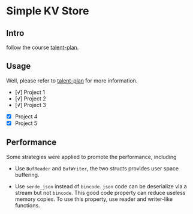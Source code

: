 # Simple KV Store

## Intro

follow the course [talent-plan](https://github.com/pingcap/talent-plan).

## Usage

Well, please refer to [talent-plan](https://github.com/pingcap/talent-plan) for more
information.

- [√] Project 1
- [√] Project 2
- [√] Project 3
- [x] Project 4
- [x] Project 5

## Performance

Some strategies were applied to promote the performance, including

- Use `BufReader` and `BufWriter`, the two structs provides 
    user space buffering.

- Use `serde_json` instead of `bincode`. `json` code can be
    deserialize via a stream but not `bincode`. This good 
    code property can reduce useless memory copies. To use 
    this property, use reader and writer-like functions.